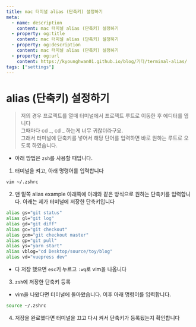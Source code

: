 ```yaml
---
title: mac 터미널 alias (단축키) 설정하기
meta:
  - name: description
    content: mac 터미널 alias (단축키) 설정하기
  - property: og:title
    content: mac 터미널 alias (단축키) 설정하기
  - property: og:description
    content: mac 터미널 alias (단축키) 설정하기
  - property: og:url
    content: https://kyounghwan01.github.io/blog/기타/terminal-alias/
tags: ["settings"]
---
```


# alias (단축키) 설정하기

> 저의 경우 프로젝트를 열때 터미널에서 프로젝트 루트로 이동한 후 에디터를 엽니다<br>
> 그때마다 cd _, cd _ 하는게 너무 귀찮더라구요.<br>
> 그래서 터미널에 단축키를 넣어서 해당 단어를 입력하면 바로 원하는 루트로 오도록 하였습니다.<br>

- 아래 방법은 `zsh`를 사용할 때입니다.

1. 터미널을 켜고, 아래 명령어를 입력합니다

```bash
vim ~/.zshrc
```

2. 맨 밑쪽 alias example 아래쪽에 아래와 같은 방식으로 원하는 단축키를 입력합니다. 아래는 제가 터미널에 저장한 단축키입니다

```sh
alias gs="git status"
alias gl="git log"
alias gd="git diff"
alias gc="git checkout"
alias gcm="git checkout master"
alias gp="git pull"
alias ys="yarn start"
alias vblog="cd Desktop/source/toy/blog"
alias vd="vuepress dev"
```

- 다 저장 했으면 `esc`키 누르고 `:wq`로 vim을 나옵니다

3. `zsh`에 저장한 단축키 등록

- vim을 나왔다면 터미널에 돌아왔습니다. 이후 아래 명령어를 입력합니다.

```zsh
source ~/.zshrc
```

4. 저장을 완료했다면 터미널을 끄고 다시 켜서 단축키가 등록됬는지 확인합니다
